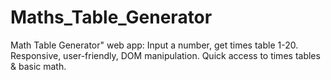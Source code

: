 # Maths_Table_Generator
Math Table Generator" web app: Input a number, get times table 1-20. Responsive, user-friendly, DOM manipulation. Quick access to times tables &amp; basic math.
